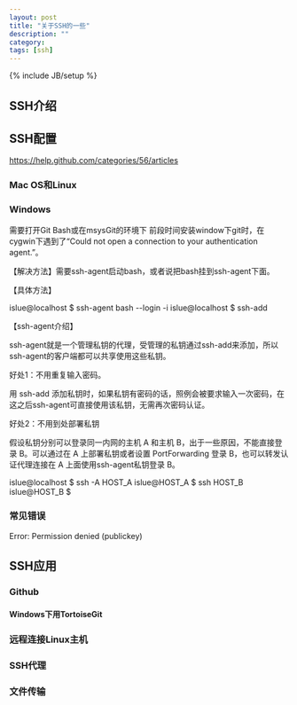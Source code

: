 ```yaml
---
layout: post
title: "关于SSH的一些"
description: ""
category: 
tags: [ssh]
---
```

{% include JB/setup %}

## SSH介绍

## SSH配置
https://help.github.com/categories/56/articles
### Mac OS和Linux

### Windows
需要打开Git Bash或在msysGit的环境下
前段时间安装window下git时，在cygwin下遇到了“Could not open a connection to your authentication agent.”。

【解决方法】需要ssh-agent启动bash，或者说把bash挂到ssh-agent下面。

【具体方法】

islue@localhost $ ssh-agent bash --login -i
islue@localhost $ ssh-add
 

 【ssh-agent介绍】

ssh-agent就是一个管理私钥的代理，受管理的私钥通过ssh-add来添加，所以ssh-agent的客户端都可以共享使用这些私钥。

好处1：不用重复输入密码。

用 ssh-add 添加私钥时，如果私钥有密码的话，照例会被要求输入一次密码，在这之后ssh-agent可直接使用该私钥，无需再次密码认证。

好处2：不用到处部署私钥

假设私钥分别可以登录同一内网的主机 A 和主机 B，出于一些原因，不能直接登录 B。可以通过在 A 上部署私钥或者设置 PortForwarding 登录 B，也可以转发认证代理连接在 A 上面使用ssh-agent私钥登录 B。

islue@localhost $ ssh -A HOST_A
islue@HOST_A $ ssh HOST_B
islue@HOST_B $

### 常见错误
Error: Permission denied (publickey)
## SSH应用

### Github

#### Windows下用TortoiseGit

### 远程连接Linux主机

### SSH代理

### 文件传输